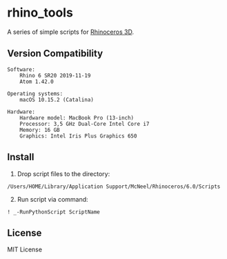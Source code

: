 # rhino_tools

A series of simple scripts for [Rhinoceros 3D](https://www.rhino3d.com).

## Version Compatibility
```
Software:
    Rhino 6 SR20 2019-11-19
    Atom 1.42.0

Operating systems:
    macOS 10.15.2 (Catalina)

Hardware:
    Hardware model: MacBook Pro (13-inch)
    Processor: 3,5 GHz Dual-Core Intel Core i7
    Memory: 16 GB
    Graphics: Intel Iris Plus Graphics 650
```
## Install

1. Drop script files to the directory:
```
/Users/HOME/Library/Application Support/McNeel/Rhinoceros/6.0/Scripts
```

2. Run script via command:
```
! _-RunPythonScript ScriptName

```

## License

MIT License

